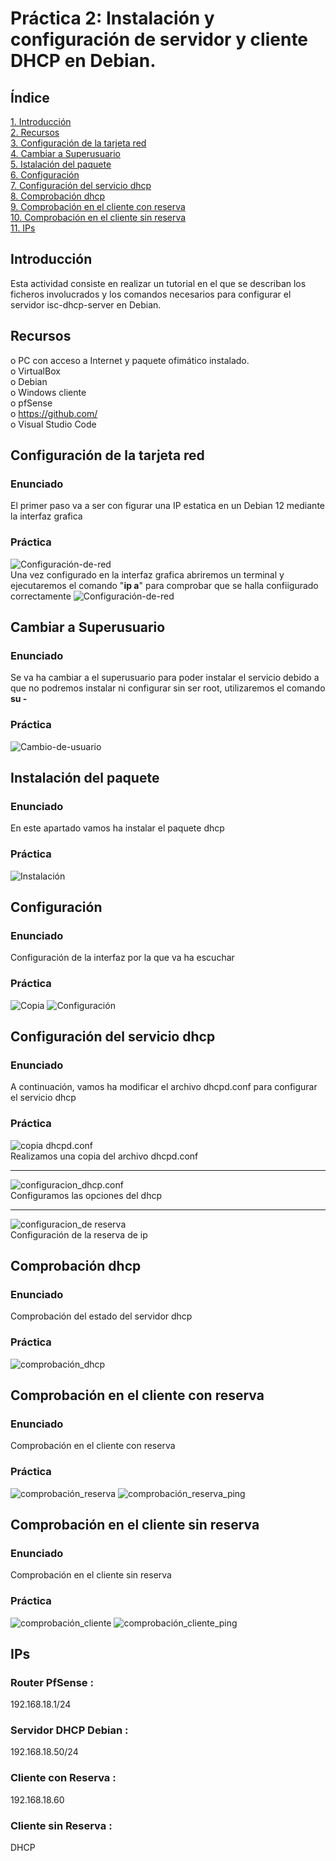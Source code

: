 # Práctica 2: Instalación y configuración de servidor y cliente DHCP en Debian.
## Índice
[1. Introducción](#introducción)  
[2. Recursos ](#recursos)  
[3. Configuración de la tarjeta red](#configuración-de-la-tarjeta-red)  
[4. Cambiar a Superusuario](#cambiar-a-superusuario)  
[5. Istalación del paquete](#instalación-del-paquete)  
[6. Configuración](#configuración)  
[7. Configuración del servicio dhcp](#configuración-del-servicio-dhcp)  
[8. Comprobación dhcp](#comprobación-dhcp)  
[9. Comprobación en el cliente con reserva](#comprobación-en-el-cliente-con-reserva)  
[10. Comprobación en el cliente sin reserva](#comprobación-en-el-cliente-sin-reserva)  
[11. IPs](#ips)  
    

## Introducción
Esta actividad consiste en realizar un tutorial en el que se describan los ficheros involucrados y los comandos necesarios para configurar el servidor isc-dhcp-server en Debian.

## Recursos
o	PC con acceso a Internet y paquete ofimático instalado.  
o	VirtualBox  
o	Debian  
o	Windows cliente  
o	pfSense  
o	https://github.com/  
o	Visual Studio Code 

## Configuración de la tarjeta red

### Enunciado

El primer paso va a ser con figurar una IP estatica en un Debian 12 mediante la interfaz grafica

### Práctica

![Configuración-de-red](files/Captura1.PNG)  
Una vez configurado en la interfaz grafica abriremos un terminal y ejecutaremos el comando "__ip a__" para comprobar que se halla confiigurado correctamente
![Configuración-de-red](files/Captura14.PNG)

## Cambiar a Superusuario

### Enunciado

Se va ha cambiar a el superusuario para poder instalar el servicio debido a que no podremos instalar ni configurar sin ser root, utilizaremos el comando __su -__

### Práctica

![Cambio-de-usuario](files/Captura2.PNG)

## Instalación del paquete

### Enunciado

En este apartado vamos ha instalar el paquete dhcp

### Práctica

![Instalación](files/Captura3.PNG)

## Configuración

### Enunciado

Configuración de la interfaz por la que va ha escuchar

### Práctica

![Copia](files/Captura5.PNG)
![Configuración](files/Captura4.PNG)

## Configuración del servicio dhcp

### Enunciado

A continuación, vamos ha modificar el archivo dhcpd.conf para configurar el servicio dhcp

### Práctica

![copia dhcpd.conf](files/Captura6.PNG)   
Realizamos una copia del archivo dhcpd.conf  
___
![configuracion_dhcp.conf](files/Captura7.PNG)  
Configuramos las opciones del dhcp
___
![configuracion_de reserva](files/Captura8.PNG)  
Configuración de la reserva de ip

## Comprobación dhcp

### Enunciado

Comprobación del estado del servidor dhcp

### Práctica

![comprobación_dhcp](files/Captura9.PNG) 

## Comprobación en el cliente con reserva

### Enunciado

Comprobación en el cliente con reserva

### Práctica

![comprobación_reserva](files/Captura10.PNG)
![comprobación_reserva_ping](files/Captura12.PNG) 

## Comprobación en el cliente sin reserva

### Enunciado

Comprobación en el cliente sin reserva

### Práctica

![comprobación_cliente](files/Captura11.PNG)
![comprobación_cliente_ping](files/Captura13.PNG)

## IPs

### Router PfSense :  
192.168.18.1/24
### Servidor DHCP Debian :  
192.168.18.50/24
### Cliente con Reserva :  
192.168.18.60
### Cliente sin Reserva :
DHCP